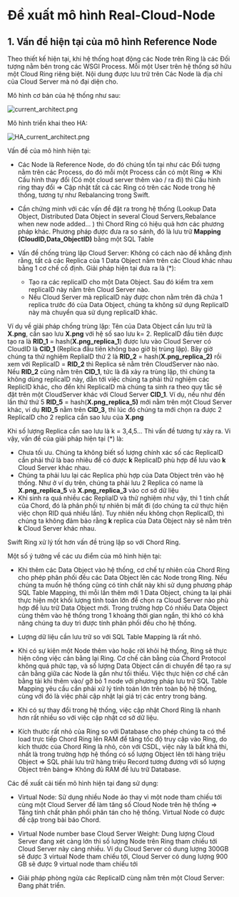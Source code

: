 # Đề xuất mô hình Real-Cloud-Node

## 1. Vấn đề hiện tại của mô hình Reference Node

Theo thiết kế hiện tại, khi hệ thống hoạt động các Node trên Ring là các Đối tượng nằm bên trong các WSGI Process. Mỗi một User trên hệ thống sở hữu một Cloud Ring riêng biệt. Nội dung được lưu trữ trên Các Node là địa chỉ của Cloud Server mà nó đại diện cho.

Mô hình cơ bản của hệ thống như sau:

![current_architect.png](./images/current_architect.png)

Mô hình triển khai theo HA:

![HA_current_architect.png](./images/HA_current_architect.png)

Vấn đề của mô hình hiện tại:

- Các Node là Reference Node, do đó chúng tồn tại như các Đối tượng nằm trên các Process, do đó mỗi một Process cần có một Ring => Khi Cấu hình thay đổi (Có một cloud server thêm vào / ra đi) thì Cấu hình ring thay đổi => Cập nhật tất cả các Ring có trên các Node trong hệ thống, tương tự như Rebalancing trong Swift.
- Cần chứng minh với các vấn đề đặt ra trong hệ thống (Lookup Data Object, Distributed Data Object in several Cloud Servers,Rebalance when new node added... ) thì Chord Ring có hiệu quả hơn các phương pháp khác. Phương pháp được đưa ra so sánh, đó là lưu trữ **Mapping (CloudID,Data\_ObjectID)** bằng một SQL Table

- Vấn đề chống trùng lặp Cloud Server: Không có cách nào để khẳng định rằng, tất cả các Replica của 1 Data Object nằm trên các Cloud khác nhau bằng 1 cơ chế cố định. Giải pháp hiện tại đưa ra là (*):

    - Tạo ra các replicaID cho một Data Object. Sau đó kiểm tra xem replicaID này nằm trên Cloud Server nào.
    - Nếu Cloud Server mà replicaID này được chon nằm trên đã chứa 1 replica trước đó của Data Object, chúng ta không sử dụng ReplicaID này mà chuyển qua sử dụng replicaID khác.

Ví dụ về giải pháp chống trùng lặp: Tên của Data Object cần lưu trữ là **X.png**, cần sao lưu **X.png** với hệ số sao lưu k= 2. ReplicaID đầu tiên được tạo ra là **RID\_1** = hash(**X.png\_replica\_1**) được lưu vào Cloud Server có CloudID là **CID\_1** (Replica đầu tiên không bao giờ bị trùng lặp). Bây giờ chúng ta thử nghiệm RepliaID thứ 2 là **RID\_2** = hash(**X.png\_replica\_2)** rồi xem với ReplicaID = **RID\_2** thì Replica sẽ nằm trên CloudServer nào nào. Nếu **RID\_2** cũng nằm trên **CID\_1**, tức là đã xảy ra trùng lặp, thì chúng ta không dùng replicaID này, dẫn tới việc chúng ta phải thử nghiệm các ReplicID khác, cho đến khi ReplicaID mà chúng ta sinh ra theo quy tẵc sẽ đặt trên một CloudServer khác với Cloud Server **CID\_1**. Ví dụ, nếu như đến lần thử thứ 5 **RID\_5** = hash(**X.png\_replica\_5)** mới nằm trên một Cloud Server khác, ví dụ **RID\_5** nằm trên **CID\_3**, thì lúc đó chúng ta mới chọn ra được 2 ReplicaID cho 2 replica cần sao lưu của **X.png**

Khi số lượng Replica cần sao lưu là k = 3,4,5... Thì vấn đề tương tự xảy ra. Vi vậy, vấn đề của giải pháp hiện tại (*) là:

- Chưa tối ưu. Chúng ta không biết số lượng chính xác số các ReplicaID cần phải thử là bao nhiêu để có được **k** ReplicaID phù hợp để lưu vào **k** Cloud Server khác nhau.
- Chúng ta phải lưu lại các Replica phù hợp của Data Object trên vào hệ thống. Như ở ví dụ trên, chúng ta phải lưu 2 Replica có name là **X.png\_replica\_5** và **X.png\_replica\_3** vào cơ sở dữ liệu
- Khi sinh ra quá nhiều các RepliaID và thử nghiệm như vậy, thì 1 tính chất của Chord, đó là phân phối tự nhiên bị mất đi (do chúng ta cứ thực hiện việc chọn RID quá nhiều lần). Tuy nhiên nếu không chọn ReplicaID, thì chúng ta không đảm bảo rằng **k** replica của Data Object này sẽ nằm trên **k** Cloud Server khác nhau.

Swift Ring xử lý tốt hơn vấn đề trùng lặp so với Chord Ring.

Một số ý tưởng về các ưu điểm của mô hình hiện tại:

- Khi thêm các Data Object vào hệ thống, cơ chế tự nhiên của Chord Ring cho phép phân phối đều các Data Object lên các Node trong Ring. Nếu chúng ta muốn hệ thống cũng có tính chất này khi sử dụng phương pháp SQL Table Mapping, thì mỗi lần thêm mới 1 Data Object, chúng ta lại phải thực hiện một khối lượng tính toán lớn để chọn ra Cloud Server nào phù hợp để lưu trữ Data Object mới. Trong trường hợp Có nhiều Data Object cùng thêm vào hệ thống trong 1 khoảng thời gian ngắn, thì khó có khả năng chúng ta duy trì được tính phân phối đều cho hệ thống.

- Lượng dữ liệu cần lưu trữ so với SQL Table Mapping là rất nhỏ.
- Khi có sự kiện một Node thêm vào hoặc rời khỏi hệ thống, Ring sẽ thực hiện công việc cân bằng lại Ring. Cơ chế cân bằng của Chord Protocol không quá phức tạp, và số lượng Data Object cần di chuyển để tạo ra sự cân bằng giữa các Node là gần như tối thiểu. Việc thực hiện cơ chế cân bằng tải khi thêm vào/ gỡ bỏ 1 node với phương pháp lưu trữ SQL Table Mapping yêu cầu cần phải xử lý tính toán lớn trên toàn bộ hệ thống, cùng với đó là việc phải cập nhật lại giá trị các entry trong bảng.

- Khi có sự thay đổi trong hệ thống, việc cập nhật Chord Ring là nhanh hơn rất nhiều so với việc cập nhật cơ sở dữ liệu.

- Kích thước rất nhỏ của Ring so với Database cho phép chúng ta có thể load trực tiếp Chord Ring lên RAM để tăng tốc độ truy cập vào Ring, do kích thước của Chord Ring là nhỏ, còn với CSDL, việc này là bất khả thi, nhất là trong trường hợp hệ thống có số lượng Object lên tới hàng triệu Object => SQL phải lưu trữ hàng triệu Record tương đương với số lượng Object trên bảng=> Không đủ RAM để lưu trữ Database.

Các đề xuất cải tiến mô hình hiện tại đang sử dụng:

- Virtual Node: Sử dụng nhiều Node ảo thay vì một node tham chiếu tới cùng một Cloud Server để làm tăng số Cloud Node trên hệ thống => Tăng tính chất phân phối phân tán cho hệ thống. Virtual Node có được đề cập trong bài báo Chord.

- Virtual Node number base Cloud Server Weight: Dung lượng Cloud Server đang xét càng lớn thì số lượng Node trên Ring tham chiếu tới Cloud Server này càng nhiều. Ví dụ Cloud Server có dung lượng 300GB sẽ được 3 virtual Node tham chiếu tới, Cloud Server có dung lượng 900 GB sẽ được 9 virtual node tham chiếu tới

- Giải pháp phòng ngừa các ReplicaID cùng nằm trên một Cloud Server: Đang phát triển.